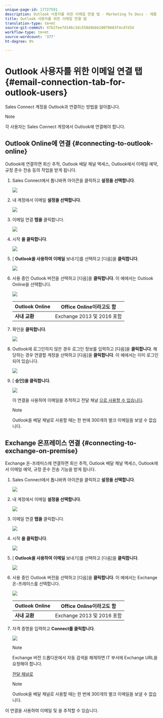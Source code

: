 ```yaml
---
unique-page-id: 17727591
description: Outlook 사용자를 위한 이메일 연결 탭 - Marketing To Docs - 제품 설명서
title: Outlook 사용자를 위한 이메일 연결 탭
translation-type: tm+mt
source-git-commit: 47b2fee7d146c3dc558d4bbb10070683f4cdfd3d
workflow-type: tm+mt
source-wordcount: '377'
ht-degree: 0%

---
```



# Outlook 사용자를 위한 이메일 연결 탭 {#email-connection-tab-for-outlook-users}

Sales Connect 계정을 Outlook과 연결하는 방법을 알아봅니다.

>[!NOTE]
>
>각 사용자는 Sales Connect 계정에서 Outlook에 연결해야 합니다.

## Outlook Online에 연결 {#connecting-to-outlook-online}

Outlook에 연결하면 회신 추적, Outlook 배달 채널 액세스, Outlook에서 이메일 예약, 규정 준수 전송 등의 작업을 받게 됩니다.

1. Sales Connect에서 톱니바퀴 아이콘을 클릭하고 **설정을 선택합니다**.

   ![](assets/one.png)

1. 내 계정에서 이메일 **설정을 선택합니다**.

   ![](assets/two.png)

1. 이메일 연결 **탭을** 클릭합니다.

   ![](assets/three.png)

1. 시작 **을 클릭합니다**.

   ![](assets/four.png)

1. [ **Outlook을 사용하여 이메일** 보내기]를 선택하고 [다음]을 **클릭합니다**.

   ![](assets/five-a.png)

1. 사용 중인 Outlook 버전을 선택하고 [다음]을 **클릭합니다**. 이 예에서는 Outlook Online을 선택합니다.

   ![](assets/six-a.png)

   | **Outlook Online** | Office Online이라고도 함 |
   |---|---|
   | **사내 교환** | Exchange 2013 및 2016 포함 |

1. 확인을 **클릭합니다**.

   ![](assets/seven-a.png)

1. Outlook에 로그인하지 않은 경우 로그인 정보를 입력하고 [다음]을 **클릭합니다**. 해당하는 경우 연결할 계정을 선택하고 [다음]을 **클릭합니다**. 이 예에서는 이미 로그인되어 있습니다.

   ![](assets/eight-a.png)

1. [ **승인]을 클릭합니다**.

   ![](assets/nine-a.png)

   이 연결을 사용하여 이메일을 추적하고 전달 채널 [으로 사용할 수 있습니다](http://docs.marketo.com/display/public/DOCS/Setting+up+Your+Delivery+Channel#SettingupYourDeliveryChannel-Gmail).

   >[!NOTE]
   >
   >Outlook을 배달 채널로 사용할 때는 한 번에 300개의 벌크 이메일을 보낼 수 없습니다.

## Exchange 온프레미스 연결 {#connecting-to-exchange-on-premise}

Exchange 온-프레미스에 연결하면 회신 추적, Outlook 배달 채널 액세스, Outlook에서 이메일 예약, 규정 준수 전송 기능을 받게 됩니다.

1. Sales Connect에서 톱니바퀴 아이콘을 클릭하고 **설정을 선택합니다**.

   ![](assets/one.png)

1. 내 계정에서 이메일 **설정을 선택합니다**.

   ![](assets/two.png)

1. 이메일 연결 **탭을** 클릭합니다.

   ![](assets/three.png)

1. 시작 **을 클릭합니다**.

   ![](assets/four.png)

1. [ **Outlook을 사용하여 이메일** 보내기]를 선택하고 [다음]을 **클릭합니다**.

   ![](assets/five-a.png)

1. 사용 중인 Outlook 버전을 선택하고 [다음]을 **클릭합니다**. 이 예에서는 Exchange 온-프레미스를 선택합니다.

   ![](assets/six-b.png)

   | **Outlook Online** | Office Online이라고도 함 |
   |---|---|
   | **사내 교환** | Exchange 2013 및 2016 포함 |

1. 자격 증명을 입력하고 **Connect를 클릭합니다**.

   ![](assets/seven-b.png)

   >[!NOTE]
   >
   >Exchange 버전 드롭다운에서 자동 검색을 해제하면 IT 부서에 Exchange URL을 요청해야 합니다.

   [전달 채널로](http://docs.marketo.com/display/public/DOCS/Setting+up+Your+Delivery+Channel#SettingupYourDeliveryChannel-Gmail)

   >[!NOTE]
   >
   >Outlook을 배달 채널로 사용할 때는 한 번에 300개의 벌크 이메일을 보낼 수 없습니다.

이 연결을 사용하여 이메일 및 을 추적할 수 있습니다.